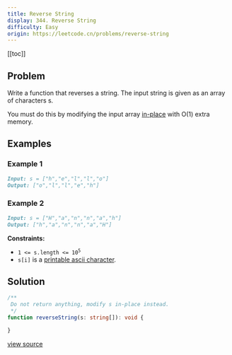 ```yaml
---
title: Reverse String
display: 344. Reverse String
difficulty: Easy
origin: https://leetcode.cn/problems/reverse-string
---
```


[[toc]]

## Problem

Write a function that reverses a string. The input string is given as an array of characters s.

You must do this by modifying the input array <a href="https://en.wikipedia.org/wiki/In-place_algorithm" target="_blank">in-place</a> with O(1) extra memory.

## Examples

### Example 1

```md
Input: s = ["h","e","l","l","o"]
Output: ["o","l","l","e","h"]
```

### Example 2

```md
Input: s = ["H","a","n","n","a","h"]
Output: ["h","a","n","n","a","H"]
```

**Constraints:**

- <code>1 &lt;= s.length &lt;= 10<sup>5</sup></code>
- <code>s[i]</code> is a <a href="https://en.wikipedia.org/wiki/ASCII#Printable_characters" target="_blank">printable ascii character</a>.

## Solution

```ts
/**
 Do not return anything, modify s in-place instead.
 */
function reverseString(s: string[]): void {

}
```

[view source](https://leetcode.cn/problems/reverse-string)
